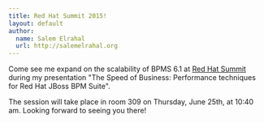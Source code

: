 ```yaml
---
title: Red Hat Summit 2015!
layout: default
author:
  name: Salem Elrahal
  url: http://salemelrahal.org
---
```


Come see me expand on the scalability of BPMS 6.1 at [Red Hat Summit](http://www.redhat.com/summit/agenda/sessions/#12935) during my presentation "The Speed of Business: Performance techniques for Red Hat JBoss BPM Suite".

The session will take place in room 309 on Thursday, June 25th, at 10:40 am. Looking forward to seeing you there!
